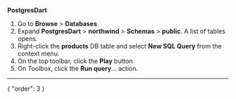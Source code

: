**PostgresDart**
1. Go to **Browse** > **Databases**
2. Expand **PostgresDart** > **northwind** > **Schemas** > **public**. A list of tables opens.
3. Right-click the **products** DB table and select **New SQL Query** from the context menu.
4. On the top toolbar, click the **Play** button.
5. On Toolbox, click the **Run query**... action.
---
{
  "order": 3
}
